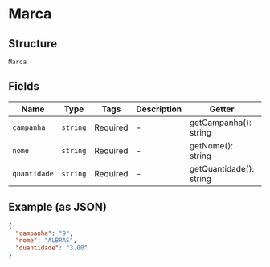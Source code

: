 
# Marca

## Structure

`Marca`

## Fields

| Name | Type | Tags | Description | Getter | Setter |
|  --- | --- | --- | --- | --- | --- |
| `campanha` | `string` | Required | - | getCampanha(): string | setCampanha(string campanha): void |
| `nome` | `string` | Required | - | getNome(): string | setNome(string nome): void |
| `quantidade` | `string` | Required | - | getQuantidade(): string | setQuantidade(string quantidade): void |

## Example (as JSON)

```json
{
  "campanha": "9",
  "nome": "ALBRAS",
  "quantidade": "3.00"
}
```

